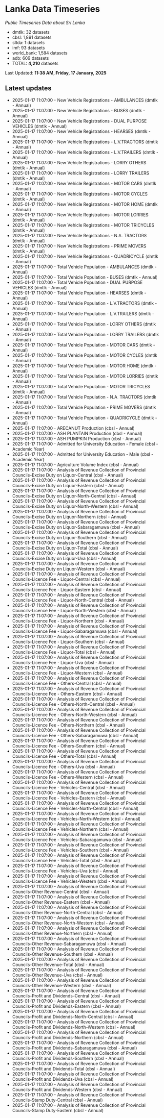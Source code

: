 # Lanka Data Timeseries
*Public Timeseries Data about Sri Lanka*

* dmtlk: 32 datasets
* cbsl: 1,891 datasets
* sltda: 1 datasets
* imf: 93 datasets
* world_bank: 1,584 datasets
* adb: 609 datasets
* TOTAL: **4,210** datasets

Last Updated: **11:38 AM, Friday, 17 January, 2025**

## Latest updates

* 2025-01-17 11:07:00 - New Vehicle Registrations - AMBULANCES (dmtlk - Annual)
* 2025-01-17 11:07:00 - New Vehicle Registrations - BUSES (dmtlk - Annual)
* 2025-01-17 11:07:00 - New Vehicle Registrations - DUAL PURPOSE VEHICLES (dmtlk - Annual)
* 2025-01-17 11:07:00 - New Vehicle Registrations - HEARSES (dmtlk - Annual)
* 2025-01-17 11:07:00 - New Vehicle Registrations - L.V.TRACTORS (dmtlk - Annual)
* 2025-01-17 11:07:00 - New Vehicle Registrations - L.V.TRAILERS (dmtlk - Annual)
* 2025-01-17 11:07:00 - New Vehicle Registrations - LORRY OTHERS (dmtlk - Annual)
* 2025-01-17 11:07:00 - New Vehicle Registrations - LORRY TRAILERS (dmtlk - Annual)
* 2025-01-17 11:07:00 - New Vehicle Registrations - MOTOR CARS (dmtlk - Annual)
* 2025-01-17 11:07:00 - New Vehicle Registrations - MOTOR CYCLES (dmtlk - Annual)
* 2025-01-17 11:07:00 - New Vehicle Registrations - MOTOR HOME (dmtlk - Annual)
* 2025-01-17 11:07:00 - New Vehicle Registrations - MOTOR LORRIES (dmtlk - Annual)
* 2025-01-17 11:07:00 - New Vehicle Registrations - MOTOR TRICYCLES (dmtlk - Annual)
* 2025-01-17 11:07:00 - New Vehicle Registrations - N.A. TRACTORS (dmtlk - Annual)
* 2025-01-17 11:07:00 - New Vehicle Registrations - PRIME MOVERS (dmtlk - Annual)
* 2025-01-17 11:07:00 - New Vehicle Registrations - QUADRICYCLE (dmtlk - Annual)
* 2025-01-17 11:07:00 - Total Vehicle Population - AMBULANCES (dmtlk - Annual)
* 2025-01-17 11:07:00 - Total Vehicle Population - BUSES (dmtlk - Annual)
* 2025-01-17 11:07:00 - Total Vehicle Population - DUAL PURPOSE VEHICLES (dmtlk - Annual)
* 2025-01-17 11:07:00 - Total Vehicle Population - HEARSES (dmtlk - Annual)
* 2025-01-17 11:07:00 - Total Vehicle Population - L.V.TRACTORS (dmtlk - Annual)
* 2025-01-17 11:07:00 - Total Vehicle Population - L.V.TRAILERS (dmtlk - Annual)
* 2025-01-17 11:07:00 - Total Vehicle Population - LORRY OTHERS (dmtlk - Annual)
* 2025-01-17 11:07:00 - Total Vehicle Population - LORRY TRAILERS (dmtlk - Annual)
* 2025-01-17 11:07:00 - Total Vehicle Population - MOTOR CARS (dmtlk - Annual)
* 2025-01-17 11:07:00 - Total Vehicle Population - MOTOR CYCLES (dmtlk - Annual)
* 2025-01-17 11:07:00 - Total Vehicle Population - MOTOR HOME (dmtlk - Annual)
* 2025-01-17 11:07:00 - Total Vehicle Population - MOTOR LORRIES (dmtlk - Annual)
* 2025-01-17 11:07:00 - Total Vehicle Population - MOTOR TRICYCLES (dmtlk - Annual)
* 2025-01-17 11:07:00 - Total Vehicle Population - N.A. TRACTORS (dmtlk - Annual)
* 2025-01-17 11:07:00 - Total Vehicle Population - PRIME MOVERS (dmtlk - Annual)
* 2025-01-17 11:07:00 - Total Vehicle Population - QUADRICYCLE (dmtlk - Annual)
* 2025-01-17 11:07:00 - ARECANUT Production (cbsl - Annual)
* 2025-01-17 11:07:00 - ASH PLANTAIN Production (cbsl - Annual)
* 2025-01-17 11:07:00 - ASH PUMPKIN Production (cbsl - Annual)
* 2025-01-17 11:07:00 - Admitted for University Education - Female (cbsl - Academic Year)
* 2025-01-17 11:07:00 - Admitted for University Education - Male (cbsl - Academic Year)
* 2025-01-17 11:07:00 - Agriculture Volume Index (cbsl - Annual)
* 2025-01-17 11:07:00 - Analysis of Revenue Collection of Provincial Councils-Excise Duty on Liquor-Central (cbsl - Annual)
* 2025-01-17 11:07:00 - Analysis of Revenue Collection of Provincial Councils-Excise Duty on Liquor-Eastern (cbsl - Annual)
* 2025-01-17 11:07:00 - Analysis of Revenue Collection of Provincial Councils-Excise Duty on Liquor-North-Central (cbsl - Annual)
* 2025-01-17 11:07:00 - Analysis of Revenue Collection of Provincial Councils-Excise Duty on Liquor-North-Western (cbsl - Annual)
* 2025-01-17 11:07:00 - Analysis of Revenue Collection of Provincial Councils-Excise Duty on Liquor-Northern (cbsl - Annual)
* 2025-01-17 11:07:00 - Analysis of Revenue Collection of Provincial Councils-Excise Duty on Liquor-Sabaragamuwa (cbsl - Annual)
* 2025-01-17 11:07:00 - Analysis of Revenue Collection of Provincial Councils-Excise Duty on Liquor-Southern (cbsl - Annual)
* 2025-01-17 11:07:00 - Analysis of Revenue Collection of Provincial Councils-Excise Duty on Liquor-Total (cbsl - Annual)
* 2025-01-17 11:07:00 - Analysis of Revenue Collection of Provincial Councils-Excise Duty on Liquor-Uva (cbsl - Annual)
* 2025-01-17 11:07:00 - Analysis of Revenue Collection of Provincial Councils-Excise Duty on Liquor-Western (cbsl - Annual)
* 2025-01-17 11:07:00 - Analysis of Revenue Collection of Provincial Councils-Licence Fee - Liquor-Central (cbsl - Annual)
* 2025-01-17 11:07:00 - Analysis of Revenue Collection of Provincial Councils-Licence Fee - Liquor-Eastern (cbsl - Annual)
* 2025-01-17 11:07:00 - Analysis of Revenue Collection of Provincial Councils-Licence Fee - Liquor-North-Central (cbsl - Annual)
* 2025-01-17 11:07:00 - Analysis of Revenue Collection of Provincial Councils-Licence Fee - Liquor-North-Western (cbsl - Annual)
* 2025-01-17 11:07:00 - Analysis of Revenue Collection of Provincial Councils-Licence Fee - Liquor-Northern (cbsl - Annual)
* 2025-01-17 11:07:00 - Analysis of Revenue Collection of Provincial Councils-Licence Fee - Liquor-Sabaragamuwa (cbsl - Annual)
* 2025-01-17 11:07:00 - Analysis of Revenue Collection of Provincial Councils-Licence Fee - Liquor-Southern (cbsl - Annual)
* 2025-01-17 11:07:00 - Analysis of Revenue Collection of Provincial Councils-Licence Fee - Liquor-Total (cbsl - Annual)
* 2025-01-17 11:07:00 - Analysis of Revenue Collection of Provincial Councils-Licence Fee - Liquor-Uva (cbsl - Annual)
* 2025-01-17 11:07:00 - Analysis of Revenue Collection of Provincial Councils-Licence Fee - Liquor-Western (cbsl - Annual)
* 2025-01-17 11:07:00 - Analysis of Revenue Collection of Provincial Councils-Licence Fee - Others-Central (cbsl - Annual)
* 2025-01-17 11:07:00 - Analysis of Revenue Collection of Provincial Councils-Licence Fee - Others-Eastern (cbsl - Annual)
* 2025-01-17 11:07:00 - Analysis of Revenue Collection of Provincial Councils-Licence Fee - Others-North-Central (cbsl - Annual)
* 2025-01-17 11:07:00 - Analysis of Revenue Collection of Provincial Councils-Licence Fee - Others-North-Western (cbsl - Annual)
* 2025-01-17 11:07:00 - Analysis of Revenue Collection of Provincial Councils-Licence Fee - Others-Northern (cbsl - Annual)
* 2025-01-17 11:07:00 - Analysis of Revenue Collection of Provincial Councils-Licence Fee - Others-Sabaragamuwa (cbsl - Annual)
* 2025-01-17 11:07:00 - Analysis of Revenue Collection of Provincial Councils-Licence Fee - Others-Southern (cbsl - Annual)
* 2025-01-17 11:07:00 - Analysis of Revenue Collection of Provincial Councils-Licence Fee - Others-Total (cbsl - Annual)
* 2025-01-17 11:07:00 - Analysis of Revenue Collection of Provincial Councils-Licence Fee - Others-Uva (cbsl - Annual)
* 2025-01-17 11:07:00 - Analysis of Revenue Collection of Provincial Councils-Licence Fee - Others-Western (cbsl - Annual)
* 2025-01-17 11:07:00 - Analysis of Revenue Collection of Provincial Councils-Licence Fee - Vehicles-Central (cbsl - Annual)
* 2025-01-17 11:07:00 - Analysis of Revenue Collection of Provincial Councils-Licence Fee - Vehicles-Eastern (cbsl - Annual)
* 2025-01-17 11:07:00 - Analysis of Revenue Collection of Provincial Councils-Licence Fee - Vehicles-North-Central (cbsl - Annual)
* 2025-01-17 11:07:00 - Analysis of Revenue Collection of Provincial Councils-Licence Fee - Vehicles-North-Western (cbsl - Annual)
* 2025-01-17 11:07:00 - Analysis of Revenue Collection of Provincial Councils-Licence Fee - Vehicles-Northern (cbsl - Annual)
* 2025-01-17 11:07:00 - Analysis of Revenue Collection of Provincial Councils-Licence Fee - Vehicles-Sabaragamuwa (cbsl - Annual)
* 2025-01-17 11:07:00 - Analysis of Revenue Collection of Provincial Councils-Licence Fee - Vehicles-Southern (cbsl - Annual)
* 2025-01-17 11:07:00 - Analysis of Revenue Collection of Provincial Councils-Licence Fee - Vehicles-Total (cbsl - Annual)
* 2025-01-17 11:07:00 - Analysis of Revenue Collection of Provincial Councils-Licence Fee - Vehicles-Uva (cbsl - Annual)
* 2025-01-17 11:07:00 - Analysis of Revenue Collection of Provincial Councils-Licence Fee - Vehicles-Western (cbsl - Annual)
* 2025-01-17 11:07:00 - Analysis of Revenue Collection of Provincial Councils-Other Revenue-Central (cbsl - Annual)
* 2025-01-17 11:07:00 - Analysis of Revenue Collection of Provincial Councils-Other Revenue-Eastern (cbsl - Annual)
* 2025-01-17 11:07:00 - Analysis of Revenue Collection of Provincial Councils-Other Revenue-North-Central (cbsl - Annual)
* 2025-01-17 11:07:00 - Analysis of Revenue Collection of Provincial Councils-Other Revenue-North-Western (cbsl - Annual)
* 2025-01-17 11:07:00 - Analysis of Revenue Collection of Provincial Councils-Other Revenue-Northern (cbsl - Annual)
* 2025-01-17 11:07:00 - Analysis of Revenue Collection of Provincial Councils-Other Revenue-Sabaragamuwa (cbsl - Annual)
* 2025-01-17 11:07:00 - Analysis of Revenue Collection of Provincial Councils-Other Revenue-Southern (cbsl - Annual)
* 2025-01-17 11:07:00 - Analysis of Revenue Collection of Provincial Councils-Other Revenue-Total (cbsl - Annual)
* 2025-01-17 11:07:00 - Analysis of Revenue Collection of Provincial Councils-Other Revenue-Uva (cbsl - Annual)
* 2025-01-17 11:07:00 - Analysis of Revenue Collection of Provincial Councils-Other Revenue-Western (cbsl - Annual)
* 2025-01-17 11:07:00 - Analysis of Revenue Collection of Provincial Councils-Profit and Dividends-Central (cbsl - Annual)
* 2025-01-17 11:07:00 - Analysis of Revenue Collection of Provincial Councils-Profit and Dividends-Eastern (cbsl - Annual)
* 2025-01-17 11:07:00 - Analysis of Revenue Collection of Provincial Councils-Profit and Dividends-North-Central (cbsl - Annual)
* 2025-01-17 11:07:00 - Analysis of Revenue Collection of Provincial Councils-Profit and Dividends-North-Western (cbsl - Annual)
* 2025-01-17 11:07:00 - Analysis of Revenue Collection of Provincial Councils-Profit and Dividends-Northern (cbsl - Annual)
* 2025-01-17 11:07:00 - Analysis of Revenue Collection of Provincial Councils-Profit and Dividends-Sabaragamuwa (cbsl - Annual)
* 2025-01-17 11:07:00 - Analysis of Revenue Collection of Provincial Councils-Profit and Dividends-Southern (cbsl - Annual)
* 2025-01-17 11:07:00 - Analysis of Revenue Collection of Provincial Councils-Profit and Dividends-Total (cbsl - Annual)
* 2025-01-17 11:07:00 - Analysis of Revenue Collection of Provincial Councils-Profit and Dividends-Uva (cbsl - Annual)
* 2025-01-17 11:07:00 - Analysis of Revenue Collection of Provincial Councils-Profit and Dividends-Western (cbsl - Annual)
* 2025-01-17 11:07:00 - Analysis of Revenue Collection of Provincial Councils-Stamp Duty-Central (cbsl - Annual)
* 2025-01-17 11:07:00 - Analysis of Revenue Collection of Provincial Councils-Stamp Duty-Eastern (cbsl - Annual)